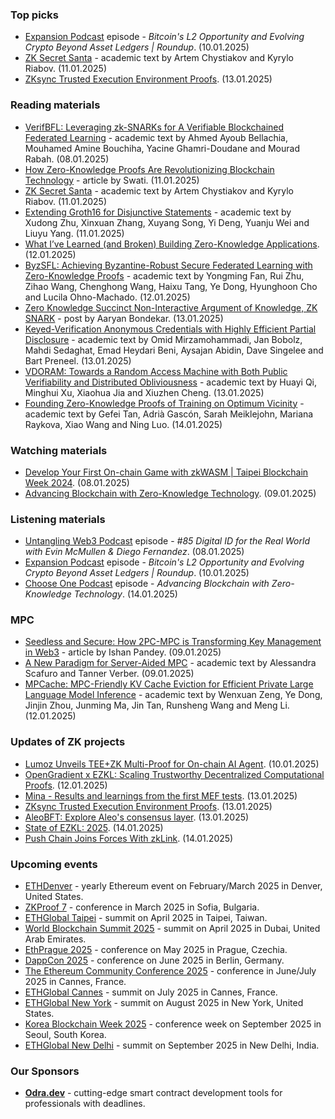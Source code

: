 ### Top picks
* [Expansion Podcast](https://www.youtube.com/watch?v=yFdwamz8ZLM) episode - *Bitcoin's L2 Opportunity and Evolving Crypto Beyond Asset Ledgers | Roundup*. (10.01.2025)
* [ZK Secret Santa](https://arxiv.org/pdf/2501.06515) - academic text by Artem Chystiakov and Kyrylo Riabov. (11.01.2025)
* [ZKsync Trusted Execution Environment Proofs](https://zksync.mirror.xyz/RlVZHqwt8lO7vYLN-r3156HrEjjBIFd02zYk3jZhleQ). (13.01.2025)

### Reading materials 
* [VerifBFL: Leveraging zk-SNARKs for A Verifiable Blockchained Federated Learning](https://arxiv.org/pdf/2501.04319) - academic text by Ahmed Ayoub Bellachia, Mouhamed Amine Bouchiha, Yacine Ghamri-Doudane and Mourad Rabah. (08.01.2025)
* [How Zero-Knowledge Proofs Are Revolutionizing Blockchain Technology](https://swatidumoliya.medium.com/the-world-changing-potential-of-zero-knowledge-proofs-ba3bf074e597) - article by Swati. (11.01.2025)
* [ZK Secret Santa](https://arxiv.org/pdf/2501.06515) - academic text by Artem Chystiakov and Kyrylo Riabov. (11.01.2025)
* [Extending Groth16 for Disjunctive Statements](https://eprint.iacr.org/2025/028.pdf) - academic text by Xudong Zhu, Xinxuan Zhang, Xuyang Song, Yi Deng, Yuanju Wei and Liuyu Yang. (11.01.2025)
* [What I’ve Learned (and Broken) Building Zero-Knowledge Applications](https://hackernoon.com/what-ive-learned-and-broken-building-zero-knowledge-applications). (12.01.2025)
* [ByzSFL: Achieving Byzantine-Robust Secure Federated Learning with Zero-Knowledge Proofs](https://arxiv.org/pdf/2501.06953) - academic text by Yongming Fan, Rui Zhu, Zihao Wang, Chenghong Wang, Haixu Tang, Ye Dong, Hyunghoon Cho and Lucila Ohno-Machado. (12.01.2025)
* [Zero Knowledge Succinct Non-Interactive Argument of Knowledge, ZK SNARK](https://medium.com/@aaryanbondekar/zero-knowledge-succinct-non-interactive-argument-of-knowledge-zk-snark-fde580e81210) - post by Aaryan Bondekar. (13.01.2025)
* [Keyed-Verification Anonymous Credentials with Highly Efficient Partial Disclosure](https://eprint.iacr.org/2025/041.pdf) - academic text by Omid Mirzamohammadi, Jan Bobolz, Mahdi Sedaghat, Emad Heydari Beni, Aysajan Abidin, Dave Singelee and Bart Preneel. (13.01.2025)
* [VDORAM: Towards a Random Access Machine with Both Public Verifiability and Distributed Obliviousness](https://eprint.iacr.org/2025/039.pdf) - academic text by Huayi Qi, Minghui Xu, Xiaohua Jia and Xiuzhen Cheng. (13.01.2025)
* [Founding Zero-Knowledge Proofs of Training on Optimum Vicinity](https://eprint.iacr.org/2025/053.pdf) - academic text by Gefei Tan, Adrià Gascón, Sarah Meiklejohn, Mariana Raykova, Xiao Wang and Ning Luo. (14.01.2025)

### Watching materials
* [Develop Your First On-chain Game with zkWASM | Taipei Blockchain Week 2024](https://www.youtube.com/watch?v=HRiRcEe6NRw). (08.01.2025)
* [Advancing Blockchain with Zero-Knowledge Technology](https://www.youtube.com/watch?v=HRiRcEe6NRw). (09.01.2025)

### Listening materials
* [Untangling Web3 Podcast](https://open.spotify.com/episode/15GcukeQzNBtkAKCfpk13S?si=f67923d3927746ce) episode - *#85 Digital ID for the Real World with Evin McMullen & Diego Fernandez*. (08.01.2025) 
* [Expansion Podcast](https://www.youtube.com/watch?v=yFdwamz8ZLM) episode - *Bitcoin's L2 Opportunity and Evolving Crypto Beyond Asset Ledgers | Roundup*. (10.01.2025)
* [Choose One Podcast](https://www.youtube.com/watch?v=AEkUU5Ev-0c) episode - *Advancing Blockchain with Zero-Knowledge Technology*. (14.01.2025)

### MPC
* [Seedless and Secure: How 2PC-MPC is Transforming Key Management in Web3](https://hackernoon.com/seedless-and-secure-how-2pc-mpc-is-transforming-key-management-in-web3) - article by Ishan Pandey. (09.01.2025)
* [A New Paradigm for Server-Aided MPC](https://eprint.iacr.org/2025/032.pdf) - academic text by Alessandra Scafuro and Tanner Verber. (09.01.2025)
* [MPCache: MPC-Friendly KV Cache Eviction for Efficient Private Large Language Model Inference](https://arxiv.org/pdf/2501.06807) - academic text by Wenxuan Zeng, Ye Dong, Jinjin Zhou, Junming Ma, Jin Tan, Runsheng Wang and Meng Li. (12.01.2025)
 
### Updates of ZK projects
* [Lumoz Unveils TEE+ZK Multi-Proof for On-chain AI Agent](https://hackernoon.com/lumoz-unveils-teezk-multi-proof-for-on-chain-ai-agent). (10.01.2025)
* [OpenGradient x EZKL: Scaling Trustworthy Decentralized Computational Proofs](https://blog.ezkl.xyz/post/opengradient/). (12.01.2025)
* [Mina - Results and learnings from the first MEF tests](https://minaprotocol.com/blog/results-and-learnings-from-the-first-mef-tests). (13.01.2025)
* [ZKsync Trusted Execution Environment Proofs](https://zksync.mirror.xyz/RlVZHqwt8lO7vYLN-r3156HrEjjBIFd02zYk3jZhleQ). (13.01.2025)
* [AleoBFT: Explore Aleo's consensus layer](https://aleo.org/post/architecture-of-aleobft-consensus/). (13.01.2025)
* [State of EZKL: 2025](https://blog.ezkl.xyz/post/state_of_ezkl/). (14.01.2025)
* [Push Chain Joins Forces With zkLink](https://push.org/blog/push-chain-joins-forces-with-zklink/). (14.01.2025)
 
### Upcoming events
* [ETHDenver](https://www.ethdenver.com/) - yearly Ethereum event on February/March 2025 in Denver, United States.
* [ZKProof 7](https://zkproof.org/events/zkproof-7-sofia/) - conference in March 2025 in Sofia, Bulgaria. 
* [ETHGlobal Taipei](https://ethglobal.com/events/taipei) - summit on April 2025 in Taipei, Taiwan.
* [World Blockchain Summit 2025](https://worldblockchainsummit.com/dxb-oct-24/) - summit on April 2025 in Dubai, United Arab Emirates.
* [EthPrague 2025](https://ethprague.com/) - conference on May 2025 in Prague, Czechia.
* [DappCon 2025](https://dappcon.io/#about) - conference on June 2025 in Berlin, Germany.
* [The Ethereum Community Conference 2025](https://ethcc.io/) - conference in June/July 2025 in Cannes, France.
* [ETHGlobal Cannes](https://ethglobal.com/events/cannes) - summit on July 2025 in Cannes, France.
* [ETHGlobal New York](https://ethglobal.com/events/newyork2025) - summit on August 2025 in New York, United States.
* [Korea Blockchain Week 2025](https://koreablockchainweek.com/) - conference week on September 2025 in Seoul, South Korea.
* [ETHGlobal New Delhi](https://ethglobal.com/events/newdelhi) - summit on September 2025 in New Delhi, India.

### Our Sponsors
* **[Odra.dev](https://odra.dev)** - cutting-edge smart contract development tools for professionals with deadlines.
